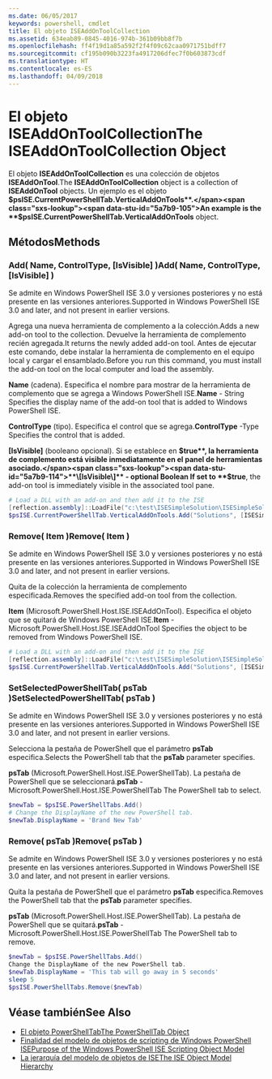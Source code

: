 ```yaml
---
ms.date: 06/05/2017
keywords: powershell, cmdlet
title: El objeto ISEAddOnToolCollection
ms.assetid: 634eab89-0845-4016-974b-361b09bb8f7b
ms.openlocfilehash: ff4f19d1a85a592f2f4f09c62caa0971751bdff7
ms.sourcegitcommit: cf195b090b3223fa4917206dfec7f0b603873cdf
ms.translationtype: HT
ms.contentlocale: es-ES
ms.lasthandoff: 04/09/2018
---
```

# <a name="the-iseaddontoolcollection-object"></a><span data-ttu-id="5a7b9-103">El objeto ISEAddOnToolCollection</span><span class="sxs-lookup"><span data-stu-id="5a7b9-103">The ISEAddOnToolCollection Object</span></span>

<span data-ttu-id="5a7b9-104">El objeto **ISEAddOnToolCollection** es una colección de objetos **ISEAddOnTool**.</span><span class="sxs-lookup"><span data-stu-id="5a7b9-104">The **ISEAddOnToolCollection** object is a collection of **ISEAddOnTool** objects.</span></span> <span data-ttu-id="5a7b9-105">Un ejemplo es el objeto **$psISE.CurrentPowerShellTab.VerticalAddOnTools**.</span><span class="sxs-lookup"><span data-stu-id="5a7b9-105">An example is the **$psISE.CurrentPowerShellTab.VerticalAddOnTools** object.</span></span>

## <a name="methods"></a><span data-ttu-id="5a7b9-106">Métodos</span><span class="sxs-lookup"><span data-stu-id="5a7b9-106">Methods</span></span>

### <a name="add-name-controltype-isvisible-"></a><span data-ttu-id="5a7b9-107">Add\( Name, ControlType, \[IsVisible\] \)</span><span class="sxs-lookup"><span data-stu-id="5a7b9-107">Add\( Name, ControlType, \[IsVisible\] \)</span></span>

<span data-ttu-id="5a7b9-108">Se admite en Windows PowerShell ISE 3.0 y versiones posteriores y no está presente en las versiones anteriores.</span><span class="sxs-lookup"><span data-stu-id="5a7b9-108">Supported in Windows PowerShell ISE 3.0 and later, and not present in earlier versions.</span></span>

<span data-ttu-id="5a7b9-109">Agrega una nueva herramienta de complemento a la colección.</span><span class="sxs-lookup"><span data-stu-id="5a7b9-109">Adds a new add-on tool to the collection.</span></span> <span data-ttu-id="5a7b9-110">Devuelve la herramienta de complemento recién agregada.</span><span class="sxs-lookup"><span data-stu-id="5a7b9-110">It returns the newly added add-on tool.</span></span> <span data-ttu-id="5a7b9-111">Antes de ejecutar este comando, debe instalar la herramienta de complemento en el equipo local y cargar el ensamblado.</span><span class="sxs-lookup"><span data-stu-id="5a7b9-111">Before you run this command, you must install the add-on tool on the local computer and load the assembly.</span></span>

<span data-ttu-id="5a7b9-112">**Name** (cadena). Especifica el nombre para mostrar de la herramienta de complemento que se agrega a Windows PowerShell ISE.</span><span class="sxs-lookup"><span data-stu-id="5a7b9-112">**Name** - String Specifies the display name of the add-on tool that is added to Windows PowerShell ISE.</span></span>

<span data-ttu-id="5a7b9-113">**ControlType** (tipo). Especifica el control que se agrega.</span><span class="sxs-lookup"><span data-stu-id="5a7b9-113">**ControlType** -Type Specifies the control that is added.</span></span>

<span data-ttu-id="5a7b9-114">**\[IsVisible\]** (booleano opcional). Si se establece en **$true**, la herramienta de complemento está visible inmediatamente en el panel de herramientas asociado.</span><span class="sxs-lookup"><span data-stu-id="5a7b9-114">**\[IsVisible\]** - optional Boolean If set to **$true**, the add-on tool is immediately visible in the associated tool pane.</span></span>

```powershell
# Load a DLL with an add-on and then add it to the ISE
[reflection.assembly]::LoadFile("c:\test\ISESimpleSolution\ISESimpleSolution.dll")
$psISE.CurrentPowerShellTab.VerticalAddOnTools.Add("Solutions", [ISESimpleSolution.Solution], $true)
```

### <a name="remove-item-"></a><span data-ttu-id="5a7b9-115">Remove\( Item \)</span><span class="sxs-lookup"><span data-stu-id="5a7b9-115">Remove\( Item \)</span></span>

<span data-ttu-id="5a7b9-116">Se admite en Windows PowerShell ISE 3.0 y versiones posteriores y no está presente en las versiones anteriores.</span><span class="sxs-lookup"><span data-stu-id="5a7b9-116">Supported in Windows PowerShell ISE 3.0 and later, and not present in earlier versions.</span></span>

<span data-ttu-id="5a7b9-117">Quita de la colección la herramienta de complemento especificada.</span><span class="sxs-lookup"><span data-stu-id="5a7b9-117">Removes the specified add-on tool from the collection.</span></span>

<span data-ttu-id="5a7b9-118">**Item** (Microsoft.PowerShell.Host.ISE.ISEAddOnTool). Especifica el objeto que se quitará de Windows PowerShell ISE.</span><span class="sxs-lookup"><span data-stu-id="5a7b9-118">**Item** - Microsoft.PowerShell.Host.ISE.ISEAddOnTool Specifies the object to be removed from Windows PowerShell ISE.</span></span>

```powershell
# Load a DLL with an add-on and then add it to the ISE
[reflection.assembly]::LoadFile("c:\test\ISESimpleSolution\ISESimpleSolution.dll")
$psISE.CurrentPowerShellTab.VerticalAddOnTools.Add("Solutions", [ISESimpleSolution.Solution], $true)
```

### <a name="setselectedpowershelltab-pstab-"></a><span data-ttu-id="5a7b9-119">SetSelectedPowerShellTab\( psTab \)</span><span class="sxs-lookup"><span data-stu-id="5a7b9-119">SetSelectedPowerShellTab\( psTab \)</span></span>

<span data-ttu-id="5a7b9-120">Se admite en Windows PowerShell ISE 3.0 y versiones posteriores y no está presente en las versiones anteriores.</span><span class="sxs-lookup"><span data-stu-id="5a7b9-120">Supported in Windows PowerShell ISE 3.0 and later, and not present in earlier versions.</span></span>

<span data-ttu-id="5a7b9-121">Selecciona la pestaña de PowerShell que el parámetro **psTab** especifica.</span><span class="sxs-lookup"><span data-stu-id="5a7b9-121">Selects the PowerShell tab that the **psTab** parameter specifies.</span></span>

<span data-ttu-id="5a7b9-122">**psTab** (Microsoft.PowerShell.Host.ISE.PowerShellTab). La pestaña de PowerShell que se seleccionará.</span><span class="sxs-lookup"><span data-stu-id="5a7b9-122">**psTab** - Microsoft.PowerShell.Host.ISE.PowerShellTab The PowerShell tab to select.</span></span>

```powershell
$newTab = $psISE.PowerShellTabs.Add()
# Change the DisplayName of the new PowerShell tab.
$newTab.DisplayName = 'Brand New Tab'
```

### <a name="remove-pstab-"></a><span data-ttu-id="5a7b9-123">Remove\( psTab \)</span><span class="sxs-lookup"><span data-stu-id="5a7b9-123">Remove\( psTab \)</span></span>

<span data-ttu-id="5a7b9-124">Se admite en Windows PowerShell ISE 3.0 y versiones posteriores y no está presente en las versiones anteriores.</span><span class="sxs-lookup"><span data-stu-id="5a7b9-124">Supported in Windows PowerShell ISE 3.0 and later, and not present in earlier versions.</span></span>

<span data-ttu-id="5a7b9-125">Quita la pestaña de PowerShell que el parámetro **psTab** especifica.</span><span class="sxs-lookup"><span data-stu-id="5a7b9-125">Removes the PowerShell tab that the **psTab** parameter specifies.</span></span>

<span data-ttu-id="5a7b9-126">**psTab** (Microsoft.PowerShell.Host.ISE.PowerShellTab). La pestaña de PowerShell que se quitará.</span><span class="sxs-lookup"><span data-stu-id="5a7b9-126">**psTab** - Microsoft.PowerShell.Host.ISE.PowerShellTab The PowerShell tab to remove.</span></span>

```powershell
$newTab = $psISE.PowerShellTabs.Add()
Change the DisplayName of the new PowerShell tab.
$newTab.DisplayName = 'This tab will go away in 5 seconds'
sleep 5
$psISE.PowerShellTabs.Remove($newTab)
```

## <a name="see-also"></a><span data-ttu-id="5a7b9-127">Véase también</span><span class="sxs-lookup"><span data-stu-id="5a7b9-127">See Also</span></span>

- [<span data-ttu-id="5a7b9-128">El objeto PowerShellTab</span><span class="sxs-lookup"><span data-stu-id="5a7b9-128">The PowerShellTab Object</span></span>](The-PowerShellTab-Object.md)
- [<span data-ttu-id="5a7b9-129">Finalidad del modelo de objetos de scripting de Windows PowerShell ISE</span><span class="sxs-lookup"><span data-stu-id="5a7b9-129">Purpose of the Windows PowerShell ISE Scripting Object Model</span></span>](Purpose-of-the-Windows-PowerShell-ISE-Scripting-Object-Model.md)
- [<span data-ttu-id="5a7b9-130">La jerarquía del modelo de objetos de ISE</span><span class="sxs-lookup"><span data-stu-id="5a7b9-130">The ISE Object Model Hierarchy</span></span>](The-ISE-Object-Model-Hierarchy.md)